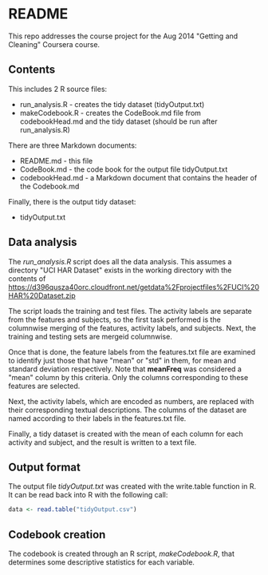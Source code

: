 # README

This repo addresses the course project for the Aug 2014 "Getting and Cleaning" Coursera course.

## Contents
This includes 2 R source files:

* run_analysis.R - creates the tidy dataset (tidyOutput.txt)  
* makeCodebook.R - creates the CodeBook.md file from codebookHead.md and the 
tidy dataset (should be run after run_analysis.R) 

There are three Markdown documents:

* README.md - this file
* CodeBook.md - the code book for the output file tidyOutput.txt
* codebookHead.md - a Markdown document that contains the header of the 
Codebook.md

Finally, there is the output tidy dataset:

* tidyOutput.txt

## Data analysis
The *run_analysis.R* script does all the data analysis. This assumes a directory "UCI HAR Dataset" exists in the working directory with the contents of 
https://d396qusza40orc.cloudfront.net/getdata%2Fprojectfiles%2FUCI%20HAR%20Dataset.zip

The script loads the training and test files. The activity labels are separate from the features and subjects, so the first task performed is the columnwise merging of the features, activity labels, and subjects. Next, the training and testing sets are mergeid columnwise.

Once that is done, the feature labels from the features.txt file are examined to identify just those that have "mean" or "std" in them, for mean and standard deviation respectively. Note that **meanFreq** was considered a "mean" column by this criteria. Only the columns corresponding to these features are selected.

Next, the activity labels, which are encoded as numbers, are replaced with their corresponding textual descriptions. The columns of the dataset are named according to their labels in the features.txt file.

Finally, a tidy dataset is created with the mean of each column for each activity and subject, and the result is written to a text file.

## Output format
The output file *tidyOutput.txt* was created with the write.table function in R. It can be read back into R with the following call:
```R
data <- read.table("tidyOutput.csv")
```

## Codebook creation
The codebook is created through an R script, *makeCodebook.R*, that determines some descriptive statistics for each variable.
